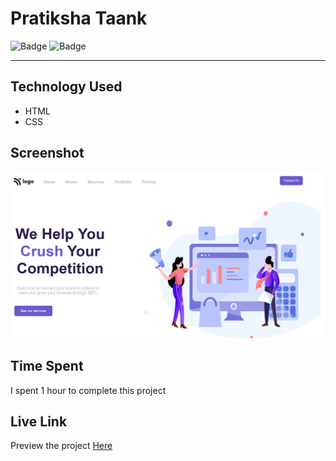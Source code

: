 # Pratiksha Taank
![Badge](https://img.shields.io/badge/Responsive-No-red)
![Badge](https://img.shields.io/badge/Live-Yes-brightgreen)
***
## Technology Used
- HTML
- CSS
## Screenshot
![Project 4](./assets/p4.png)
## Time Spent
I spent 1 hour to complete this project
## Live Link
Preview the project [Here](https://seorevenue.netlify.app/)
